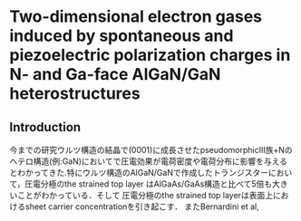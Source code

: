 # Two-dimensional electron gases induced by spontaneous and piezoelectric polarization charges in N- and Ga-face AlGaN/GaN heterostructures

## Introduction
今までの研究ウルツ構造の結晶で(0001)に成長させたpseudomorphicⅢ族+Nのヘテロ構造(例:GaN)においてで圧電効果が電荷密度や電荷分布に影響を与えるとわかってきた.特にウルツ構造のAlGaN/GaNで作成したトランジスターにおいて，圧電分極のthe strained top layer はAlGaAs/GaAs構造と比べて5倍も大きいことがわかっている．そして 圧電分極のthe strained top layerは表面上におけるsheet carrier concentrationを引き起こす．
また<italic>Bernardini et al</italic>,

